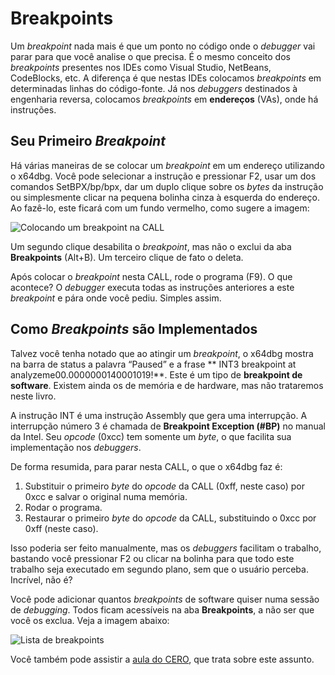 # Breakpoints

Um _breakpoint_ nada mais é que um ponto no código onde o _debugger_ vai parar para que você analise o que precisa. É o mesmo conceito dos _breakpoints_ presentes nos IDEs como Visual Studio, NetBeans, CodeBlocks, etc. A diferença é que nestas IDEs colocamos _breakpoints_ em determinadas linhas do código-fonte. Já nos _debuggers_ destinados à engenharia reversa, colocamos _breakpoints_ em **endereços** (VAs), onde há instruções.

## Seu Primeiro _Breakpoint_

Há várias maneiras de se colocar um _breakpoint_ em um endereço utilizando o x64dbg. Você pode selecionar a instrução e pressionar F2, usar um dos comandos SetBPX/bp/bpx, dar um duplo clique sobre os _bytes_ da instrução ou simplesmente clicar na pequena bolinha cinza à esquerda do endereço. Ao fazê-lo, este ficará com um fundo vermelho, como sugere a imagem:

![Colocando um breakpoint na CALL][image-1]

Um segundo clique desabilita o _breakpoint_, mas não o exclui da aba **Breakpoints** (Alt+B). Um terceiro clique de fato o deleta.

Após colocar o _breakpoint_ nesta CALL, rode o programa (F9). O que acontece? O _debugger_ executa todas as instruções anteriores a este _breakpoint_ e pára onde você pediu. Simples assim.

## Como _Breakpoints_ são Implementados

Talvez você tenha notado que ao atingir um _breakpoint_, o x64dbg mostra na barra de status a palavra “Paused” e a frase ** INT3 breakpoint at analyzeme00.0000000140001019!**. Este é um tipo de **breakpoint de software**. Existem ainda os de memória e de hardware, mas não trataremos neste livro.

A instrução INT é uma instrução Assembly que gera uma interrupção. A interrupção número 3 é chamada de **Breakpoint Exception (#BP)** no manual da Intel. Seu _opcode_ (0xcc) tem somente um _byte_, o que facilita sua implementação nos _debuggers_.

De forma resumida, para parar nesta CALL, o que o x64dbg faz é:

1. Substituir o primeiro _byte_ do _opcode_ da CALL (0xff, neste caso) por 0xcc e salvar o original numa memória.
2. Rodar o programa.
3. Restaurar o primeiro _byte_ do _opcode_ da CALL, substituindo o 0xcc por 0xff (neste caso).

Isso poderia ser feito manualmente, mas os _debuggers_ facilitam o trabalho, bastando você pressionar F2 ou clicar na bolinha para que todo este trabalho seja executado em segundo plano, sem que o usuário perceba. Incrível, não é?

Você pode adicionar quantos _breakpoints_ de software quiser numa sessão de _debugging_. Todos ficam acessíveis na aba **Breakpoints**, a não ser que você os exclua. Veja a imagem abaixo:

![Lista de breakpoints][image-2]

Você também pode assistir a [aula do CERO][1], que trata sobre este assunto.

[1]:	https://youtu.be/823KK-FYV9s?si=S8VwxxvJHwoYbiEa

[image-1]:	../.gitbook/assets/x32dbg%5C_03%5C_breakpoint.png
[image-2]:	../.gitbook/assets/x32dbg%5C_04%5C_breakpoints.png